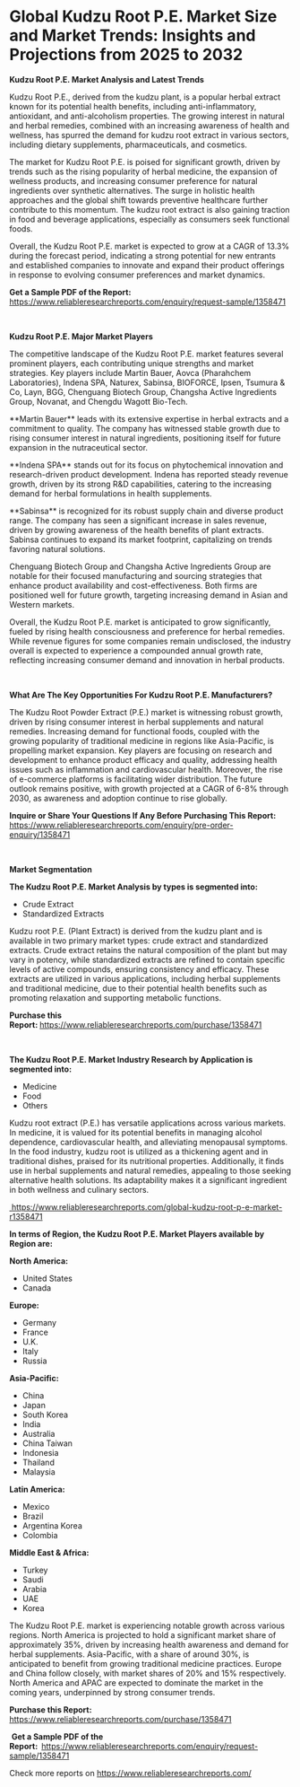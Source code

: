 <p><h1>Global Kudzu Root P.E. Market Size and Market Trends: Insights and Projections from 2025 to 2032</h1></p><p><strong>Kudzu Root P.E. Market Analysis and Latest Trends</strong></p>
<p><p>Kudzu Root P.E., derived from the kudzu plant, is a popular herbal extract known for its potential health benefits, including anti-inflammatory, antioxidant, and anti-alcoholism properties. The growing interest in natural and herbal remedies, combined with an increasing awareness of health and wellness, has spurred the demand for kudzu root extract in various sectors, including dietary supplements, pharmaceuticals, and cosmetics.</p><p>The market for Kudzu Root P.E. is poised for significant growth, driven by trends such as the rising popularity of herbal medicine, the expansion of wellness products, and increasing consumer preference for natural ingredients over synthetic alternatives. The surge in holistic health approaches and the global shift towards preventive healthcare further contribute to this momentum. The kudzu root extract is also gaining traction in food and beverage applications, especially as consumers seek functional foods.</p><p>Overall, the Kudzu Root P.E. market is expected to grow at a CAGR of 13.3% during the forecast period, indicating a strong potential for new entrants and established companies to innovate and expand their product offerings in response to evolving consumer preferences and market dynamics.</p></p>
<p><strong>Get a Sample PDF of the Report:&nbsp;</strong> <a href="https://www.reliableresearchreports.com/enquiry/request-sample/1358471?utm_campaign=2646&utm_medium=2&utm_source=Github&utm_content=ia&utm_term=22032025&utm_id=kudzu-root-pe">https://www.reliableresearchreports.com/enquiry/request-sample/1358471</a></p>
<p>&nbsp;</p>
<p><strong>Kudzu Root P.E. Major Market Players</strong></p>
<p><p>The competitive landscape of the Kudzu Root P.E. market features several prominent players, each contributing unique strengths and market strategies. Key players include Martin Bauer, Aovca (Pharahchem Laboratories), Indena SPA, Naturex, Sabinsa, BIOFORCE, Ipsen, Tsumura & Co, Layn, BGG, Chenguang Biotech Group, Changsha Active Ingredients Group, Novanat, and Chengdu Wagott Bio-Tech.</p><p>**Martin Bauer** leads with its extensive expertise in herbal extracts and a commitment to quality. The company has witnessed stable growth due to rising consumer interest in natural ingredients, positioning itself for future expansion in the nutraceutical sector.</p><p>**Indena SPA** stands out for its focus on phytochemical innovation and research-driven product development. Indena has reported steady revenue growth, driven by its strong R&D capabilities, catering to the increasing demand for herbal formulations in health supplements.</p><p>**Sabinsa** is recognized for its robust supply chain and diverse product range. The company has seen a significant increase in sales revenue, driven by growing awareness of the health benefits of plant extracts. Sabinsa continues to expand its market footprint, capitalizing on trends favoring natural solutions.</p><p>Chenguang Biotech Group and Changsha Active Ingredients Group are notable for their focused manufacturing and sourcing strategies that enhance product availability and cost-effectiveness. Both firms are positioned well for future growth, targeting increasing demand in Asian and Western markets.</p><p>Overall, the Kudzu Root P.E. market is anticipated to grow significantly, fueled by rising health consciousness and preference for herbal remedies. While revenue figures for some companies remain undisclosed, the industry overall is expected to experience a compounded annual growth rate, reflecting increasing consumer demand and innovation in herbal products.</p></p>
<p>&nbsp;</p>
<p><strong>What Are The Key Opportunities For Kudzu Root P.E. Manufacturers?</strong></p>
<p><p>The Kudzu Root Powder Extract (P.E.) market is witnessing robust growth, driven by rising consumer interest in herbal supplements and natural remedies. Increasing demand for functional foods, coupled with the growing popularity of traditional medicine in regions like Asia-Pacific, is propelling market expansion. Key players are focusing on research and development to enhance product efficacy and quality, addressing health issues such as inflammation and cardiovascular health. Moreover, the rise of e-commerce platforms is facilitating wider distribution. The future outlook remains positive, with growth projected at a CAGR of 6-8% through 2030, as awareness and adoption continue to rise globally.</p></p>
<p><strong>Inquire or Share Your Questions If Any Before Purchasing This Report:</strong> <a href="https://www.reliableresearchreports.com/enquiry/pre-order-enquiry/1358471?utm_campaign=2646&utm_medium=2&utm_source=Github&utm_content=ia&utm_term=22032025&utm_id=kudzu-root-pe">https://www.reliableresearchreports.com/enquiry/pre-order-enquiry/1358471</a></p>
<p>&nbsp;</p>
<p><strong>Market Segmentation</strong></p>
<p><strong>The Kudzu Root P.E. Market Analysis by types is segmented into:</strong></p>
<p><ul><li>Crude Extract</li><li>Standardized Extracts</li></ul></p>
<p><p>Kudzu root P.E. (Plant Extract) is derived from the kudzu plant and is available in two primary market types: crude extract and standardized extracts. Crude extract retains the natural composition of the plant but may vary in potency, while standardized extracts are refined to contain specific levels of active compounds, ensuring consistency and efficacy. These extracts are utilized in various applications, including herbal supplements and traditional medicine, due to their potential health benefits such as promoting relaxation and supporting metabolic functions.</p></p>
<p><strong>Purchase this Report:&nbsp;</strong><a href="https://www.reliableresearchreports.com/purchase/1358471?utm_campaign=2646&utm_medium=2&utm_source=Github&utm_content=ia&utm_term=22032025&utm_id=kudzu-root-pe">https://www.reliableresearchreports.com/purchase/1358471</a></p>
<p>&nbsp;</p>
<p><strong>The Kudzu Root P.E. Market Industry Research by Application is segmented into:</strong></p>
<p><ul><li>Medicine</li><li>Food</li><li>Others</li></ul></p>
<p><p>Kudzu root extract (P.E.) has versatile applications across various markets. In medicine, it is valued for its potential benefits in managing alcohol dependence, cardiovascular health, and alleviating menopausal symptoms. In the food industry, kudzu root is utilized as a thickening agent and in traditional dishes, praised for its nutritional properties. Additionally, it finds use in herbal supplements and natural remedies, appealing to those seeking alternative health solutions. Its adaptability makes it a significant ingredient in both wellness and culinary sectors.</p></p>
<p><a href="https://www.reliableresearchreports.com/global-kudzu-root-p-e-market-r1358471?utm_campaign=2646&utm_medium=2&utm_source=Github&utm_content=ia&utm_term=22032025&utm_id=kudzu-root-pe">&nbsp;https://www.reliableresearchreports.com/global-kudzu-root-p-e-market-r1358471</a></p>
<p><strong>In terms of Region, the Kudzu Root P.E. Market Players available by Region are:</strong></p>
<p>
    <p> <strong> North America: </strong>
        <ul>
            <li>United States</li>
            <li>Canada</li>
        </ul>
        </p> 
    <p> <strong> Europe: </strong>
        <ul>
            <li>Germany</li>
            <li>France</li>
            <li>U.K.</li>
            <li>Italy</li>
            <li>Russia</li>
        </ul>
        </p> 
    <p> <strong> Asia-Pacific: </strong>
        <ul>
            <li>China</li>
            <li>Japan</li>
            <li>South Korea</li>
            <li>India</li>
            <li>Australia</li>
            <li>China Taiwan</li>
            <li>Indonesia</li>
            <li>Thailand</li>
            <li>Malaysia</li>
        </ul>
        </p> 
    <p> <strong> Latin America: </strong>
        <ul>
            <li>Mexico</li>
            <li>Brazil</li>
            <li>Argentina Korea</li>
            <li>Colombia</li>
        </ul>
        </p> 
    <p> <strong> Middle East & Africa: </strong>
        <ul>
            <li>Turkey</li>
            <li>Saudi</li>
            <li>Arabia</li>
            <li>UAE</li>
            <li>Korea</li>
        </ul>
    </p>
    </p>
<p><p>The Kudzu Root P.E. market is experiencing notable growth across various regions. North America is projected to hold a significant market share of approximately 35%, driven by increasing health awareness and demand for herbal supplements. Asia-Pacific, with a share of around 30%, is anticipated to benefit from growing traditional medicine practices. Europe and China follow closely, with market shares of 20% and 15% respectively. North America and APAC are expected to dominate the market in the coming years, underpinned by strong consumer trends.</p></p>
<p><strong>Purchase this Report: </strong><a href="https://www.reliableresearchreports.com/purchase/1358471?utm_campaign=2646&utm_medium=2&utm_source=Github&utm_content=ia&utm_term=22032025&utm_id=kudzu-root-pe">https://www.reliableresearchreports.com/purchase/1358471</a></p>
<p>&nbsp;<strong>Get a Sample PDF of the Report:&nbsp;&nbsp;</strong><a href="https://www.reliableresearchreports.com/enquiry/request-sample/1358471?utm_campaign=2646&utm_medium=2&utm_source=Github&utm_content=ia&utm_term=22032025&utm_id=kudzu-root-pe">https://www.reliableresearchreports.com/enquiry/request-sample/1358471</a></p>
<p><strong></strong></p>
<p>Check more reports on <a href="https://www.reliableresearchreports.com/?utm_campaign=2646&utm_medium=2&utm_source=Github&utm_content=ia&utm_term=22032025&utm_id=kudzu-root-pe">https://www.reliableresearchreports.com/</a></p>